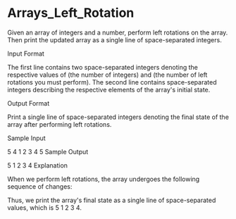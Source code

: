 # Arrays_Left_Rotation
Given an array of  integers and a number, perform  left rotations on the array. Then print the updated array as a single line of space-separated integers.

Input Format

The first line contains two space-separated integers denoting the respective values of  (the number of integers) and  (the number of left rotations you must perform). 
The second line contains  space-separated integers describing the respective elements of the array's initial state.

Output Format

Print a single line of  space-separated integers denoting the final state of the array after performing  left rotations.

Sample Input

5 4
1 2 3 4 5
Sample Output

5 1 2 3 4
Explanation

When we perform  left rotations, the array undergoes the following sequence of changes:

Thus, we print the array's final state as a single line of space-separated values, which is 5 1 2 3 4.
